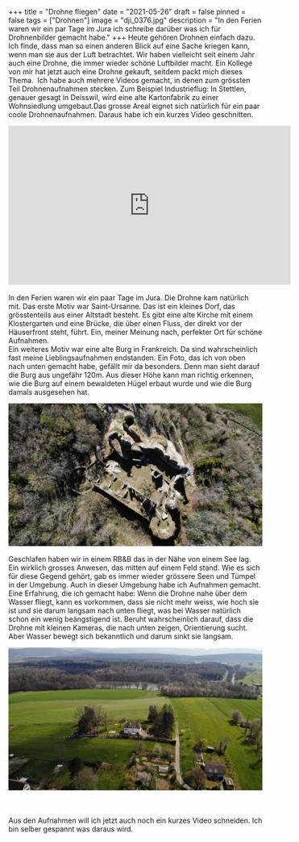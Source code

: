 +++
title = "Drohne fliegen"
date = "2021-05-26"
draft = false
pinned = false
tags = ["Drohnen"]
image = "dji_0376.jpg"
description = "In den Ferien waren wir ein par Tage im Jura ich schreibe darüber was ich für Drohnenbilder gemacht habe."
+++
Heute gehören Drohnen einfach dazu. Ich finde, dass man so einen anderen Blick auf eine Sache kriegen kann, wenn man sie aus der Luft betrachtet. Wir haben vielleicht seit einem Jahr auch eine Drohne, die immer wieder schöne Luftbilder macht. Ein Kollege von mir hat jetzt auch eine Drohne gekauft, seitdem packt mich dieses Thema.  Ich habe auch mehrere Videos gemacht, in denen zum grössten Teil Drohnenaufnahmen stecken. Zum Beispiel Industrieflug: In Stettlen, genauer gesagt in Deisswil, wird eine alte Kartonfabrik zu einer Wohnsiedlung umgebaut.Das grosse Areal eignet sich natürlich für ein paar coole Drohnenaufnahmen. Daraus habe ich ein kurzes Video geschnitten.

<iframe width="560" height="315" src="https://www.youtube.com/embed/whEM9TzxaIo" title="YouTube video player" frameborder="0" allow="accelerometer; autoplay; clipboard-write; encrypted-media; gyroscope; picture-in-picture" allowfullscreen></iframe>

In den Ferien waren wir ein paar Tage im Jura. Die Drohne kam natürlich mit. Das erste Motiv war Saint-Ursanne. Das ist ein kleines Dorf, das grösstenteils aus einer Altstadt besteht. Es gibt eine alte Kirche mit einem Klostergarten und eine Brücke, die über einen Fluss, der direkt vor der Häuserfront steht, führt. Ein, meiner Meinung nach, perfekter Ort für schöne Aufnahmen.\
Ein weiteres Motiv war eine alte Burg in Frankreich. Da sind wahrscheinlich fast meine Lieblingsaufnahmen endstanden. Ein Foto, das ich von oben nach unten gemacht habe, gefällt mir da besonders. Denn man sieht darauf die Burg aus ungefähr 120m. Aus dieser Höhe kann man richtig erkennen, wie die Burg auf einem bewaldeten Hügel erbaut wurde und wie die Burg damals ausgesehen hat.

![](dji_0376.jpg)

Geschlafen haben wir in einem RB&B das in der Nähe von einem See lag. Ein wirklich grosses Anwesen, das mitten auf einem Feld stand. Wie es sich für diese Gegend gehört, gab es immer wieder grössere Seen und Tümpel in der Umgebung. Auch in dieser Umgebung habe ich Aufnahmen gemacht. Eine Erfahrung, die ich gemacht habe: Wenn die Drohne nahe über dem Wasser fliegt, kann es vorkommen, dass sie nicht mehr weiss, wie hoch sie ist und sie darum langsam nach unten fliegt, was bei Wasser natürlich schon ein wenig beängstigend ist. Beruht wahrscheinlich darauf, dass die Drohne mit kleinen Kameras, die nach unten zeigen, Orientierung sucht. Aber Wasser bewegt sich bekanntlich und darum sinkt sie langsam.

![](dji_0351.jpg)

\
\
Aus den Aufnahmen will ich jetzt auch noch ein kurzes Video schneiden. Ich bin selber gespannt was daraus wird.